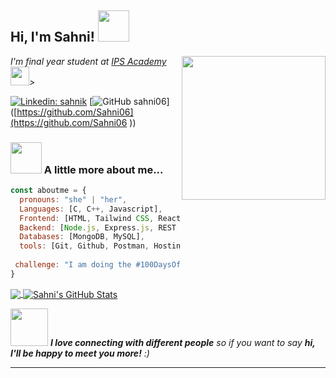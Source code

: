 <h2> Hi, I'm Sahni! <img src="https://media.giphy.com/media/mGcNjsfWAjY5AEZNw6/giphy.gif" width="50"></h2>
<img align='right' src="https://media.giphy.com/media/ieyl9zmCjO4b4t6qoY/giphy.gif" width="230">
<p><em>I'm final year student at <a href="http://www.unb.br">IPS Academy</a><img src="https://media.giphy.com/media/fYSnHlufseco8Fh93Z/giphy.gif" width="30">> 
</em></p>

[![Linkedin: sahnik](https://img.shields.io/badge/-Linkedin-blue?style=flat-square&logo=Linkedin&logoColor=white&link=https://www.linkedin.com/in/sahni-k-857b97253/)]([https://www.linkedin.com/in/sahni-k-857b97253/](https://www.linkedin.com/in/sahni-k-857b97253/))
[![GitHub sahni06](https://img.shields.io/github/followers/sahni06?label=follow&style=social)]([https://github.com/Sahni06](https://github.com/Sahni06
))


### <img src="https://media.giphy.com/media/VgCDAzcKvsR6OM0uWg/giphy.gif" width="50"> A little more about me...  

```javascript
const aboutme = {
  pronouns: "she" | "her",
  Languages: [C, C++, Javascript],
  Frontend: [HTML, Tailwind CSS, React.js],
  Backend: [Node.js, Express.js, REST APIs, JWT, Bcrypt],
  Databases: [MongoDB, MySQL],
  tools: [Git, Github, Postman, Hostinger, Docker],
  
 challenge: "I am doing the #100DaysOfCode challenge focused on DSA"
}
```

<a href="https://github.com/Sahni06">
  <img align="center" src="https://github-readme-stats.vercel.app/api/top-langs/?username=sahni06&hide=java,html,tex&title_color=ffffff&text_color=c9cacc&icon_color=2bbc8a&bg_color=1d1f21&langs_count=3" />
</a>
<a href="https://github.com/Sahni06">
  <img align="center" src="https://github-readme-stats.vercel.app/api?username=sahni06&show_icons=true&line_height=27&count_private=true&title_color=ffffff&text_color=c9cacc&icon_color=2bbc8a&bg_color=1d1f21" alt="Sahni's GitHub Stats" />
</a>



<img src="https://media.giphy.com/media/LnQjpWaON8nhr21vNW/giphy.gif" width="60"> <em><b>I love connecting with different people</b> so if you want to say <b>hi, I'll be happy to meet you more!</b> :)</em>

---
